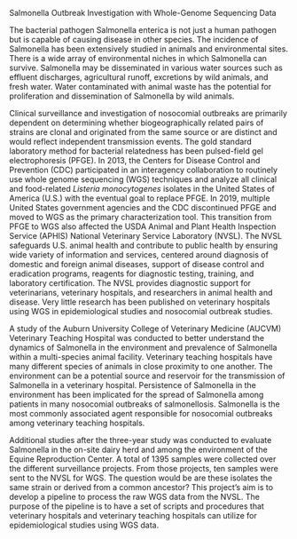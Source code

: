 Salmonella Outbreak Investigation with Whole-Genome Sequencing Data

The bacterial pathogen Salmonella enterica is not just a human pathogen but is capable of causing disease in other species. The incidence of Salmonella has been extensively studied in animals and environmental sites. There is a wide array of environmental niches in which Salmonella can survive. Salmonella may be disseminated in various water sources such as effluent discharges, agricultural runoff, excretions by wild animals, and fresh water. Water contaminated with animal waste has the potential for proliferation and dissemination of Salmonella by wild animals.

Clinical surveillance and investigation of nosocomial outbreaks are primarily dependent on determining whether biogeographically related pairs of strains are clonal and originated from the same source or are distinct and would reflect independent transmission events. The gold standard laboratory method for bacterial relatedness has been pulsed-field gel electrophoresis (PFGE). In 2013, the Centers for Disease Control and Prevention (CDC) participated in an interagency collaboration to routinely use whole genome sequencing (WGS) techniques and analyze all clinical and food-related _Listeria monocytogenes_ isolates in the United States of America (U.S.) with the eventual goal to replace PFGE. In 2019, multiple United States government agencies and the CDC discontinued PFGE and moved to WGS as the primary characterization tool. This transition from PFGE to WGS also affected the USDA Animal and Plant Health Inspection Service (APHIS) National Veterinary Service Laboratory (NVSL). The NVSL safeguards U.S. animal health and contribute to public health by ensuring wide variety of information and services, centered around diagnosis of domestic and foreign animal diseases, support of disease control and eradication programs, reagents for diagnostic testing, training, and laboratory certification. The NVSL provides diagnostic support for veterinarians, veterinary hospitals, and researchers in animal health and disease. Very little research has been published on veterinary hospitals using WGS in epidemiological studies and nosocomial outbreak studies.

A study of the Auburn University College of Veterinary Medicine (AUCVM) Veterinary Teaching Hospital was conducted to better understand the dynamics of Salmonella in the environment and prevalence of Salmonella within a multi-species animal facility. Veterinary teaching hospitals have many different species of animals in close proximity to one another. The environment can be a potential source and reservoir for the transmission of Salmonella in a veterinary hospital. Persistence of Salmonella in the environment has been implicated for the spread of Salmonella among patients in many nosocomial outbreaks of salmonellosis. Salmonella is the most commonly associated agent responsible for nosocomial outbreaks among veterinary teaching hospitals.

Additional studies after the three-year study was conducted to evaluate Salmonella in the on-site dairy herd and among the environment of the Equine Reproduction Center. A total of 1395 samples were collected over the different surveillance projects. From those projects, ten samples were sent to the NVSL for WGS. The question would be are these isolates the same strain or derived from a common ancestor? This project’s aim is to develop a pipeline to process the raw WGS data from the NVSL. The purpose of the pipeline is to have a set of scripts and procedures that veterinary hospitals and veterinary teaching hospitals can utilize for epidemiological studies using WGS data.
